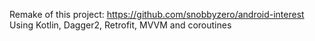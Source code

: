 Remake of this project: https://github.com/snobbyzero/android-interest
Using Kotlin, Dagger2, Retrofit, MVVM and coroutines